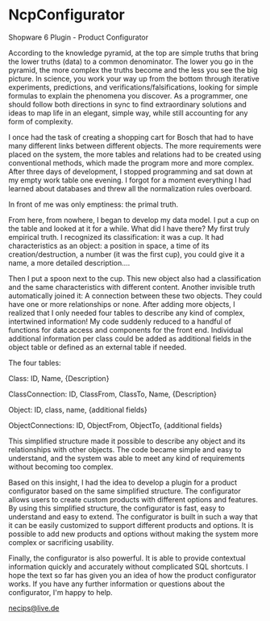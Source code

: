 # NcpConfigurator
Shopware 6 Plugin - Product Configurator

According to the knowledge pyramid, at the top are simple truths that bring the lower truths (data) to a common denominator. The lower you go in the pyramid, the more complex the truths become and the less you see the big picture. In science, you work your way up from the bottom through iterative experiments, predictions, and verifications/falsifications, looking for simple formulas to explain the phenomena you discover. As a programmer, one should follow both directions in sync to find extraordinary solutions and ideas to map life in an elegant, simple way, while still accounting for any form of complexity.

I once had the task of creating a shopping cart for Bosch that had to have many different links between different objects. The more requirements were placed on the system, the more tables and relations had to be created using conventional methods, which made the program more and more complex. After three days of development, I stopped programming and sat down at my empty work table one evening. I forgot for a moment everything I had learned about databases and threw all the normalization rules overboard.

In front of me was only emptiness: the primal truth.

From here, from nowhere, I began to develop my data model. I put a cup on the table and looked at it for a while. What did I have there? My first truly empirical truth. I recognized its classification: it was a cup. It had characteristics as an object: a position in space, a time of its creation/destruction, a number (it was the first cup), you could give it a name, a more detailed description....

Then I put a spoon next to the cup. This new object also had a classification and the same characteristics with different content.
Another invisible truth automatically joined it: A connection between these two objects. They could have one or more relationships or none.
After adding more objects, I realized that I only needed four tables to describe any kind of complex, intertwined information! My code suddenly reduced to a handful of functions for data access and components for the front end. Individual additional information per class could be added as additional fields in the object table or defined as an external table if needed.

The four tables:

Class: ID, Name, {Description}

ClassConnection: ID, ClassFrom, ClassTo, Name, {Description}

Object: ID, class, name, {additional fields}

ObjectConnections: ID, ObjectFrom, ObjectTo, {additional fields}


This simplified structure made it possible to describe any object and its relationships with other objects. The code became simple and easy to understand, and the system was able to meet any kind of requirements without becoming too complex.

Based on this insight, I had the idea to develop a plugin for a product configurator based on the same simplified structure. The configurator allows users to create custom products with different options and features. By using this simplified structure, the configurator is fast, easy to understand and easy to extend. The configurator is built in such a way that it can be easily customized to support different products and options. It is possible to add new products and options without making the system more complex or sacrificing usability.

Finally, the configurator is also powerful. It is able to provide contextual information quickly and accurately without complicated SQL shortcuts.
I hope the text so far has given you an idea of how the product configurator works. If you have any further information or questions about the configurator, I'm happy to help.

necips@live.de
